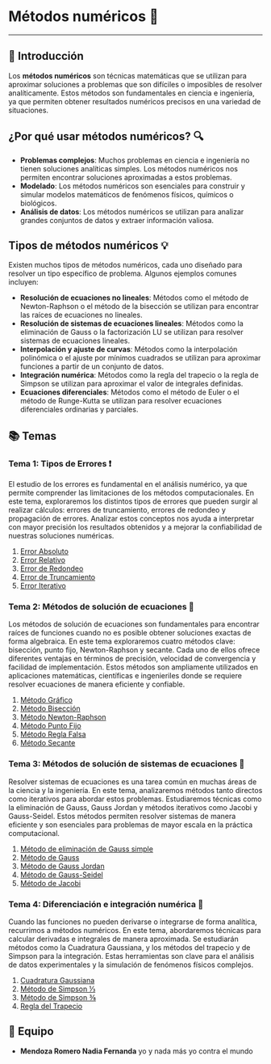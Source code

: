 # Métodos numéricos 🚀
-------------------
## 📌 Introducción  
Los **métodos numéricos** son técnicas matemáticas que se utilizan para aproximar soluciones a problemas que son difíciles o imposibles de resolver analíticamente. Estos métodos son fundamentales en ciencia e ingeniería, ya que permiten obtener resultados numéricos precisos en una variedad de situaciones.
## ¿Por qué usar métodos numéricos? 🔍
* **Problemas complejos**: Muchos problemas en ciencia e ingeniería no tienen soluciones analíticas simples. Los métodos numéricos nos permiten encontrar soluciones aproximadas a estos problemas.
* **Modelado**: Los métodos numéricos son esenciales para construir y simular modelos matemáticos de fenómenos físicos, químicos o biológicos.
* **Análisis de datos**: Los métodos numéricos se utilizan para analizar grandes conjuntos de datos y extraer información valiosa.
## Tipos de métodos numéricos 💡
Existen muchos tipos de métodos numéricos, cada uno diseñado para resolver un tipo específico de problema. Algunos ejemplos comunes incluyen:
* **Resolución de ecuaciones no lineales**: Métodos como el método de Newton-Raphson o el método de la bisección se utilizan para encontrar las raíces de ecuaciones no lineales.
* **Resolución de sistemas de ecuaciones lineales**: Métodos como la eliminación de Gauss o la factorización LU se utilizan para resolver sistemas de ecuaciones lineales.
* **Interpolación y ajuste de curvas**: Métodos como la interpolación polinómica o el ajuste por mínimos cuadrados se utilizan para aproximar funciones a partir de un conjunto de datos.
* **Integración numérica**: Métodos como la regla del trapecio o la regla de Simpson se utilizan para aproximar el valor de integrales definidas.
* **Ecuaciones diferenciales**: Métodos como el método de Euler o el método de Runge-Kutta se utilizan para resolver ecuaciones diferenciales ordinarias y parciales.

## 📚 Temas  

### Tema 1: Tipos de Errores ❗
El estudio de los errores es fundamental en el análisis numérico, ya que permite comprender las limitaciones de los métodos computacionales. En este tema, exploraremos los distintos tipos de errores que pueden surgir al realizar cálculos: errores de truncamiento, errores de redondeo y propagación de errores. Analizar estos conceptos nos ayuda a interpretar con mayor precisión los resultados obtenidos y a mejorar la confiabilidad de nuestras soluciones numéricas.

1. [Error Absoluto](tema-1/Error%20Absoluto.md)
2. [Error Relativo](tema-1/Error%20Relativo.md)
3. [Error de Redondeo](tema-1/Error%20Redondeo.md)
4. [Error de Truncamiento](tema-1/Error%20De%20Truncamiento.md)
5. [Error Iterativo](tema-1/Error%20Iterativo.md)

### Tema 2: Métodos de solución de ecuaciones 🧠
Los métodos de solución de ecuaciones son fundamentales para encontrar raíces de funciones cuando no es posible obtener soluciones exactas de forma algebraica. En este tema exploraremos cuatro métodos clave: bisección, punto fijo, Newton-Raphson y secante. Cada uno de ellos ofrece diferentes ventajas en términos de precisión, velocidad de convergencia y facilidad de implementación. Estos métodos son ampliamente utilizados en aplicaciones matemáticas, científicas e ingenieriles donde se requiere resolver ecuaciones de manera eficiente y confiable.

1. [Método Gráfico](tema-2/Método%20Gráfico.md)
2. [Método Bisección](tema-2/Método%20Bisección.md)
3. [Método Newton-Raphson](tema-2/Método%20Newton-Raphson.md)
4. [Método Punto Fijo](tema-2/Método%20Punto%20Fijo.md)
5. [Método Regla Falsa](tema-2/Método%20Regla%20Falsa.md)
6. [Método Secante](tema-2/Método%20Secante.md)

### Tema 3: Métodos de solución de sistemas de ecuaciones 🎯
Resolver sistemas de ecuaciones es una tarea común en muchas áreas de la ciencia y la ingeniería. En este tema, analizaremos métodos tanto directos como iterativos para abordar estos problemas. Estudiaremos técnicas como la eliminación de Gauss, Gauss Jordan y métodos iterativos como Jacobi y Gauss-Seidel. Estos métodos permiten resolver sistemas de manera eficiente y son esenciales para problemas de mayor escala en la práctica computacional.

1. [Método de eliminación de Gauss simple](tema-3/Eliminación%20de%20Gauss%20simple.md)
2. [Método de Gauss](tema-3/Método%20Gauss.md) 
3. [Método de Gauss Jordan](tema-3/Método%20Gauss%20Jordan.md)
4. [Método de Gauss-Seidel](tema-3/Método%20Gauss%20Seidel.md)
5. [Método de Jacobi](tema-3/Método%20Jacobi.md)

### Tema 4: Diferenciación e integración numérica 📐
Cuando las funciones no pueden derivarse o integrarse de forma analítica, recurrimos a métodos numéricos. En este tema, abordaremos técnicas para calcular derivadas e integrales de manera aproximada. Se estudiarán métodos como la Cuadratura Gaussiana, y los métodos del trapecio y de Simpson para la integración. Estas herramientas son clave para el análisis de datos experimentales y la simulación de fenómenos físicos complejos.

1. [Cuadratura Gaussiana](tema-4/Cuadratura%20Gaussiana.md)
2. [Método de Simpson ⅓](tema-4/Método%20de%20Simpson%20⅓.md)
3. [Método de Simpson ⅜](tema-4/Método%20de%20Simpson%20⅜.md)
4. [Regla del Trapecio](tema-4/Regla%20del%20trapecio.md)


## 👥 Equipo  
- **Mendoza Romero Nadia Fernanda**  yo y nada más yo contra el mundo
  

